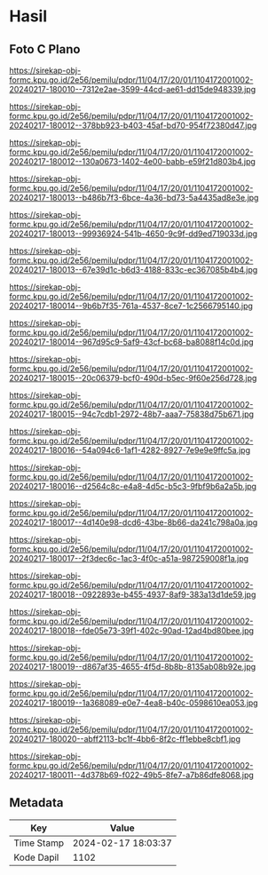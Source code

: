 # Hasil

## Foto C Plano

https://sirekap-obj-formc.kpu.go.id/2e56/pemilu/pdpr/11/04/17/20/01/1104172001002-20240217-180010--7312e2ae-3599-44cd-ae61-dd15de948339.jpg

https://sirekap-obj-formc.kpu.go.id/2e56/pemilu/pdpr/11/04/17/20/01/1104172001002-20240217-180012--378bb923-b403-45af-bd70-954f72380d47.jpg

https://sirekap-obj-formc.kpu.go.id/2e56/pemilu/pdpr/11/04/17/20/01/1104172001002-20240217-180012--130a0673-1402-4e00-babb-e59f21d803b4.jpg

https://sirekap-obj-formc.kpu.go.id/2e56/pemilu/pdpr/11/04/17/20/01/1104172001002-20240217-180013--b486b7f3-6bce-4a36-bd73-5a4435ad8e3e.jpg

https://sirekap-obj-formc.kpu.go.id/2e56/pemilu/pdpr/11/04/17/20/01/1104172001002-20240217-180013--99936924-541b-4650-9c9f-dd9ed719033d.jpg

https://sirekap-obj-formc.kpu.go.id/2e56/pemilu/pdpr/11/04/17/20/01/1104172001002-20240217-180013--67e39d1c-b6d3-4188-833c-ec367085b4b4.jpg

https://sirekap-obj-formc.kpu.go.id/2e56/pemilu/pdpr/11/04/17/20/01/1104172001002-20240217-180014--9b6b7f35-761a-4537-8ce7-1c2566795140.jpg

https://sirekap-obj-formc.kpu.go.id/2e56/pemilu/pdpr/11/04/17/20/01/1104172001002-20240217-180014--967d95c9-5af9-43cf-bc68-ba8088f14c0d.jpg

https://sirekap-obj-formc.kpu.go.id/2e56/pemilu/pdpr/11/04/17/20/01/1104172001002-20240217-180015--20c06379-bcf0-490d-b5ec-9f60e256d728.jpg

https://sirekap-obj-formc.kpu.go.id/2e56/pemilu/pdpr/11/04/17/20/01/1104172001002-20240217-180015--94c7cdb1-2972-48b7-aaa7-75838d75b671.jpg

https://sirekap-obj-formc.kpu.go.id/2e56/pemilu/pdpr/11/04/17/20/01/1104172001002-20240217-180016--54a094c6-1af1-4282-8927-7e9e9e9ffc5a.jpg

https://sirekap-obj-formc.kpu.go.id/2e56/pemilu/pdpr/11/04/17/20/01/1104172001002-20240217-180016--d2564c8c-e4a8-4d5c-b5c3-9fbf9b6a2a5b.jpg

https://sirekap-obj-formc.kpu.go.id/2e56/pemilu/pdpr/11/04/17/20/01/1104172001002-20240217-180017--4d140e98-dcd6-43be-8b66-da241c798a0a.jpg

https://sirekap-obj-formc.kpu.go.id/2e56/pemilu/pdpr/11/04/17/20/01/1104172001002-20240217-180017--2f3dec6c-1ac3-4f0c-a51a-987259008f1a.jpg

https://sirekap-obj-formc.kpu.go.id/2e56/pemilu/pdpr/11/04/17/20/01/1104172001002-20240217-180018--0922893e-b455-4937-8af9-383a13d1de59.jpg

https://sirekap-obj-formc.kpu.go.id/2e56/pemilu/pdpr/11/04/17/20/01/1104172001002-20240217-180018--fde05e73-39f1-402c-90ad-12ad4bd80bee.jpg

https://sirekap-obj-formc.kpu.go.id/2e56/pemilu/pdpr/11/04/17/20/01/1104172001002-20240217-180019--d867af35-4655-4f5d-8b8b-8135ab08b92e.jpg

https://sirekap-obj-formc.kpu.go.id/2e56/pemilu/pdpr/11/04/17/20/01/1104172001002-20240217-180019--1a368089-e0e7-4ea8-b40c-0598610ea053.jpg

https://sirekap-obj-formc.kpu.go.id/2e56/pemilu/pdpr/11/04/17/20/01/1104172001002-20240217-180020--abff2113-bc1f-4bb6-8f2c-ff1ebbe8cbf1.jpg

https://sirekap-obj-formc.kpu.go.id/2e56/pemilu/pdpr/11/04/17/20/01/1104172001002-20240217-180011--4d378b69-f022-49b5-8fe7-a7b86dfe8068.jpg


## Metadata

| Key        | Value               |
| ---------- | ------------------- |
| Time Stamp | 2024-02-17 18:03:37 |
| Kode Dapil | 1102                |



